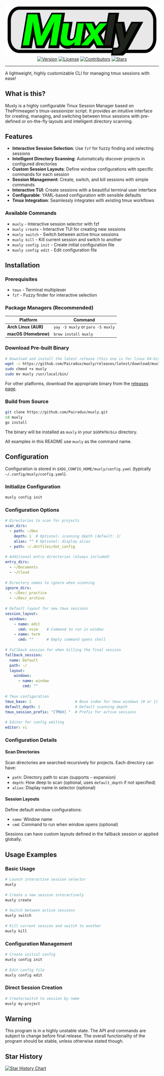 <div align="center">
  <img src="./assets/muxly.png" alt="fzf - a command-line fuzzy finder">
  <a href="http://github.com/Pairadux/Muxly/releases"><img src="https://img.shields.io/github/v/tag/Pairadux/Muxly" alt="Version"></a>
  <a href="https://github.com/Pairadux/Muxly?tab=MIT-1-ov-file#readme"><img src="https://img.shields.io/github/license/Pairadux/Muxly" alt="License"></a>
  <a href="https://github.com/Pairadux/Muxly/graphs/contributors"><img src="https://img.shields.io/github/contributors/Pairadux/Muxly" alt="Contributors"></a>
  <a href="https://github.com/Pairadux/Muxly/stargazers"><img src="https://img.shields.io/github/stars/Pairadux/Muxly?style=flat" alt="Stars"></a>
</div>

---

A lightweight, highly customizable CLI for managing tmux sessions with ease!

## What is this?

Muxly is a highly configurable Tmux Session Manager based on ThePrimeagen's tmux-sessionizer script. It provides an intuitive interface for creating, managing, and switching between tmux sessions with pre-defined or on-the-fly layouts and intelligent directory scanning.

## Features

- **Interactive Session Selection**: Use `fzf` for fuzzy finding and selecting sessions
- **Intelligent Directory Scanning**: Automatically discover projects in configured directories  
- **Custom Session Layouts**: Define window configurations with specific commands for each session
- **Session Management**: Create, switch, and kill sessions with simple commands
- **Interactive TUI**: Create sessions with a beautiful terminal user interface
- **Configurable**: YAML-based configuration with sensible defaults
- **Tmux Integration**: Seamlessly integrates with existing tmux workflows

### Available Commands

- `muxly` - Interactive session selector with fzf
- `muxly create` - Interactive TUI for creating new sessions
- `muxly switch` - Switch between active tmux sessions
- `muxly kill` - Kill current session and switch to another
- `muxly config init` - Create initial configuration file
- `muxly config edit` - Edit configuration file

## Installation

### Prerequisites

- `tmux` - Terminal multiplexer
- `fzf` - Fuzzy finder for interactive selection

### Package Managers (Recommended)

| Platform | Command |
|----------|---------|
| **Arch Linux (AUR)** | `yay -S muxly` or `paru -S muxly` |
| **macOS (Homebrew)** | `brew install muxly` |

### Download Pre-built Binary

```bash
# Download and install the latest release (this one is for linux 64-bit systems)
wget -c https://github.com/Pairadux/muxly/releases/latest/download/muxly_Linux_x86_64.tar.gz -O - | tar xz
sudo chmod +x muxly
sudo mv muxly /usr/local/bin/
```

For other platforms, download the appropriate binary from the [releases page](https://github.com/Pairadux/muxly/releases).

### Build from Source

```bash
git clone https://github.com/Pairadux/muxly.git
cd muxly
go install
```

The binary will be installed as `muxly` in your `$GOPATH/bin` directory.

All examples in this README use `muxly` as the command name.

## Configuration

Configuration is stored in `$XDG_CONFIG_HOME/muxly/config.yaml` (typically `~/.config/muxly/config.yaml`).

### Initialize Configuration

```bash
muxly config init
```

### Configuration Options

```yaml
# Directories to scan for projects
scan_dirs:
  - path: ~/Dev
    depth: 1  # Optional: scanning depth (default: 1)
    alias: "" # Optional: display alias
  - path: ~/.dotfiles/dot_config

# Additional entry directories (always included)
entry_dirs:
  - ~/Documents
  - ~/Cloud

# Directory names to ignore when scanning
ignore_dirs:
  - ~/Dev/_practice
  - ~/Dev/_archive

# Default layout for new tmux sessions
session_layout:
  windows:
    - name: edit
      cmd: nvim    # Command to run in window
    - name: term
      cmd: ""      # Empty command opens shell

# Fallback session for when killing the final session
fallback_session:
  name: Default
  path: ~/
  layout:
    windows:
      - name: window
        cmd: ""

# Tmux configuration
tmux_base: 1                    # Base index for tmux windows (0 or 1)
default_depth: 1                # Default scanning depth
tmux_session_prefix: "[TMUX] "  # Prefix for active sessions

# Editor for config editing
editor: vi
```

### Configuration Details

#### Scan Directories

Scan directories are searched recursively for projects. Each directory can have:
- `path`: Directory path to scan (supports `~` expansion)
- `depth`: How deep to scan (optional, uses `default_depth` if not specified)
- `alias`: Display name in selector (optional)

#### Session Layouts  

Define default window configurations:
- `name`: Window name
- `cmd`: Command to run when window opens (optional)

Sessions can have custom layouts defined in the fallback session or applied globally.

## Usage Examples

### Basic Usage

```bash
# Launch interactive session selector
muxly

# Create a new session interactively
muxly create

# Switch between active sessions
muxly switch

# Kill current session and switch to another
muxly kill
```

### Configuration Management

```bash
# Create initial config
muxly config init

# Edit config file
muxly config edit
```

### Direct Session Creation

```bash
# Create/switch to session by name
muxly my-project
```

## Warning

This program is in a highly unstable state. The API and commands are subject to change before final release. The overall functionality of the program should be stable, unless otherwise stated though.

## Star History

[![Star History Chart](https://api.star-history.com/svg?repos=Pairadux/muxly&type=Date)](https://www.star-history.com/#Pairadux/muxly&Date)
